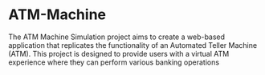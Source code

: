 # ATM-Machine
The ATM Machine Simulation project aims to create a web-based application that replicates the functionality of an Automated Teller Machine (ATM). This project is designed to provide users with a virtual ATM experience where they can perform various banking operations

